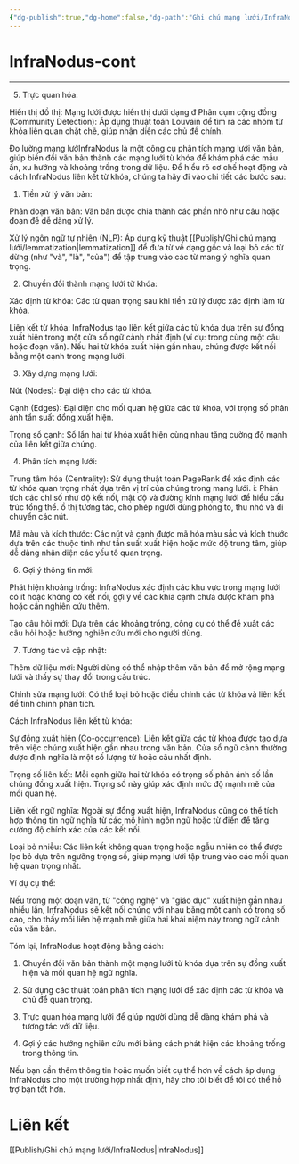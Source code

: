 ```yaml
---
{"dg-publish":true,"dg-home":false,"dg-path":"Ghi chú mạng lưới/InfraNodus-cont.md","permalink":"/ghi-chu-mang-luoi/infra-nodus-cont/","dgPassFrontmatter":true,"noteIcon":"","updated":"2025-01-12T15:15:05.284+07:00"}
---
```


# InfraNodus-cont
---

5. Trực quan hóa:

Hiển thị đồ thị: Mạng lưới được hiển thị dưới dạng đ
Phân cụm cộng đồng (Community Detection): Áp dụng thuật toán Louvain để tìm ra các nhóm từ khóa liên quan chặt chẽ, giúp nhận diện các chủ đề chính.

Đo lường mạng lướInfraNodus là một công cụ phân tích mạng lưới văn bản, giúp biến đổi văn bản thành các mạng lưới từ khóa để khám phá các mẫu ẩn, xu hướng và khoảng trống trong dữ liệu. Để hiểu rõ cơ chế hoạt động và cách InfraNodus liên kết từ khóa, chúng ta hãy đi vào chi tiết các bước sau:

1. Tiền xử lý văn bản:

Phân đoạn văn bản: Văn bản được chia thành các phần nhỏ như câu hoặc đoạn để dễ dàng xử lý.

Xử lý ngôn ngữ tự nhiên (NLP): Áp dụng kỹ thuật [[Publish/Ghi chú mạng lưới/lemmatization\|lemmatization]] để đưa từ về dạng gốc và loại bỏ các từ dừng (như "và", "là", "của") để tập trung vào các từ mang ý nghĩa quan trọng.



2. Chuyển đổi thành mạng lưới từ khóa:

Xác định từ khóa: Các từ quan trọng sau khi tiền xử lý được xác định làm từ khóa.

Liên kết từ khóa: InfraNodus tạo liên kết giữa các từ khóa dựa trên sự đồng xuất hiện trong một cửa sổ ngữ cảnh nhất định (ví dụ: trong cùng một câu hoặc đoạn văn). Nếu hai từ khóa xuất hiện gần nhau, chúng được kết nối bằng một cạnh trong mạng lưới.



3. Xây dựng mạng lưới:

Nút (Nodes): Đại diện cho các từ khóa.

Cạnh (Edges): Đại diện cho mối quan hệ giữa các từ khóa, với trọng số phản ánh tần suất đồng xuất hiện.

Trọng số cạnh: Số lần hai từ khóa xuất hiện cùng nhau tăng cường độ mạnh của liên kết giữa chúng.



4. Phân tích mạng lưới:

Trung tâm hóa (Centrality): Sử dụng thuật toán PageRank để xác định các từ khóa quan trọng nhất dựa trên vị trí của chúng trong mạng lưới.
i: Phân tích các chỉ số như độ kết nối, mật độ và đường kính mạng lưới để hiểu cấu trúc tổng thể.
ồ thị tương tác, cho phép người dùng phóng to, thu nhỏ và di chuyển các nút.

Mã màu và kích thước: Các nút và cạnh được mã hóa màu sắc và kích thước dựa trên các thuộc tính như tần suất xuất hiện hoặc mức độ trung tâm, giúp dễ dàng nhận diện các yếu tố quan trọng.



6. Gợi ý thông tin mới:

Phát hiện khoảng trống: InfraNodus xác định các khu vực trong mạng lưới có ít hoặc không có kết nối, gợi ý về các khía cạnh chưa được khám phá hoặc cần nghiên cứu thêm.

Tạo câu hỏi mới: Dựa trên các khoảng trống, công cụ có thể đề xuất các câu hỏi hoặc hướng nghiên cứu mới cho người dùng.



7. Tương tác và cập nhật:

Thêm dữ liệu mới: Người dùng có thể nhập thêm văn bản để mở rộng mạng lưới và thấy sự thay đổi trong cấu trúc.

Chỉnh sửa mạng lưới: Có thể loại bỏ hoặc điều chỉnh các từ khóa và liên kết để tinh chỉnh phân tích.




Cách InfraNodus liên kết từ khóa:

Sự đồng xuất hiện (Co-occurrence): Liên kết giữa các từ khóa được tạo dựa trên việc chúng xuất hiện gần nhau trong văn bản. Cửa sổ ngữ cảnh thường được định nghĩa là một số lượng từ hoặc câu nhất định.

Trọng số liên kết: Mỗi cạnh giữa hai từ khóa có trọng số phản ánh số lần chúng đồng xuất hiện. Trọng số này giúp xác định mức độ mạnh mẽ của mối quan hệ.

Liên kết ngữ nghĩa: Ngoài sự đồng xuất hiện, InfraNodus cũng có thể tích hợp thông tin ngữ nghĩa từ các mô hình ngôn ngữ hoặc từ điển để tăng cường độ chính xác của các kết nối.

Loại bỏ nhiễu: Các liên kết không quan trọng hoặc ngẫu nhiên có thể được lọc bỏ dựa trên ngưỡng trọng số, giúp mạng lưới tập trung vào các mối quan hệ quan trọng nhất.


Ví dụ cụ thể:

Nếu trong một đoạn văn, từ "công nghệ" và "giáo dục" xuất hiện gần nhau nhiều lần, InfraNodus sẽ kết nối chúng với nhau bằng một cạnh có trọng số cao, cho thấy mối liên hệ mạnh mẽ giữa hai khái niệm này trong ngữ cảnh của văn bản.


Tóm lại, InfraNodus hoạt động bằng cách:

1. Chuyển đổi văn bản thành một mạng lưới từ khóa dựa trên sự đồng xuất hiện và mối quan hệ ngữ nghĩa.


2. Sử dụng các thuật toán phân tích mạng lưới để xác định các từ khóa và chủ đề quan trọng.


3. Trực quan hóa mạng lưới để giúp người dùng dễ dàng khám phá và tương tác với dữ liệu.


4. Gợi ý các hướng nghiên cứu mới bằng cách phát hiện các khoảng trống trong thông tin.



Nếu bạn cần thêm thông tin hoặc muốn biết cụ thể hơn về cách áp dụng InfraNodus cho một trường hợp nhất định, hãy cho tôi biết để tôi có thể hỗ trợ bạn tốt hơn.


# Liên kết
[[Publish/Ghi chú mạng lưới/InfraNodus\|InfraNodus]]